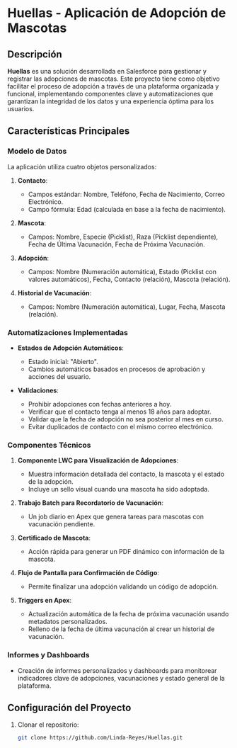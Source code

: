 # Huellas - Aplicación de Adopción de Mascotas

## Descripción
**Huellas** es una solución desarrollada en Salesforce para gestionar y registrar las adopciones de mascotas. Este proyecto tiene como objetivo facilitar el proceso de adopción a través de una plataforma organizada y funcional, implementando componentes clave y automatizaciones que garantizan la integridad de los datos y una experiencia óptima para los usuarios.

## Características Principales

### Modelo de Datos
La aplicación utiliza cuatro objetos personalizados:
1. **Contacto**:
   - Campos estándar: Nombre, Teléfono, Fecha de Nacimiento, Correo Electrónico.
   - Campo fórmula: Edad (calculada en base a la fecha de nacimiento).

2. **Mascota**:
   - Campos: Nombre, Especie (Picklist), Raza (Picklist dependiente), Fecha de Última Vacunación, Fecha de Próxima Vacunación.

3. **Adopción**:
   - Campos: Nombre (Numeración automática), Estado (Picklist con valores automáticos), Fecha, Contacto (relación), Mascota (relación).

4. **Historial de Vacunación**:
   - Campos: Nombre (Numeración automática), Lugar, Fecha, Mascota (relación).

### Automatizaciones Implementadas
- **Estados de Adopción Automáticos**:
  - Estado inicial: "Abierto".
  - Cambios automáticos basados en procesos de aprobación y acciones del usuario.
  
- **Validaciones**:
  - Prohibir adopciones con fechas anteriores a hoy.
  - Verificar que el contacto tenga al menos 18 años para adoptar.
  - Validar que la fecha de adopción no sea posterior al mes en curso.
  - Evitar duplicados de contacto con el mismo correo electrónico.

### Componentes Técnicos
1. **Componente LWC para Visualización de Adopciones**:
   - Muestra información detallada del contacto, la mascota y el estado de la adopción.
   - Incluye un sello visual cuando una mascota ha sido adoptada.

2. **Trabajo Batch para Recordatorio de Vacunación**:
   - Un job diario en Apex que genera tareas para mascotas con vacunación pendiente.

3. **Certificado de Mascota**:
   - Acción rápida para generar un PDF dinámico con información de la mascota.

4. **Flujo de Pantalla para Confirmación de Código**:
   - Permite finalizar una adopción validando un código de adopción.

5. **Triggers en Apex**:
   - Actualización automática de la fecha de próxima vacunación usando metadatos personalizados.
   - Relleno de la fecha de última vacunación al crear un historial de vacunación.

### Informes y Dashboards
- Creación de informes personalizados y dashboards para monitorear indicadores clave de adopciones, vacunaciones y estado general de la plataforma.

## Configuración del Proyecto
1. Clonar el repositorio:
   ```bash
   git clone https://github.com/Linda-Reyes/Huellas.git

